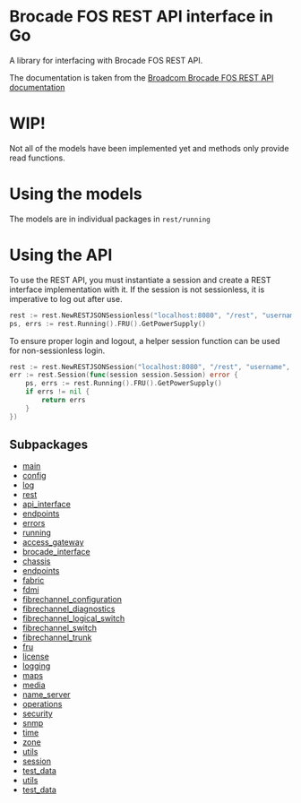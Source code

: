 
# Brocade FOS REST API interface in Go
A library for interfacing with Brocade FOS REST API.

The documentation is taken from the [Broadcom Brocade FOS REST API documentation](https://docs.broadcom.com/doc/FOS-82X-REST-API-RM)

# WIP!

Not all of the models have been implemented yet and methods only provide read functions.

# Using the models

The models are in individual packages in `rest/running`

# Using the API

To use the REST API, you must instantiate a session and create a REST interface implementation with it. If the session is not sessionless, it is imperative to log out after use.

```go
rest := rest.NewRESTJSONSessionless("localhost:8080", "/rest", "username", "password", http.DefaultClient)
ps, errs := rest.Running().FRU().GetPowerSupply()
```

To ensure proper login and logout, a helper session function can be used for non-sessionless login.
```go
rest := rest.NewRESTJSONSession("localhost:8080", "/rest", "username", "password", http.DefaultClient)
err := rest.Session(func(session session.Session) error {
	ps, errs := rest.Running().FRU().GetPowerSupply()
	if errs != nil {
		return errs
	}
})
```


## Subpackages

- [main](/examples/testing)
- [config](/examples/testing/config)
- [log](/examples/testing/log)
- [rest](/rest)
- [api_interface](/rest/api_interface)
- [endpoints](/rest/endpoints)
- [errors](/rest/errors)
- [running](/rest/running)
- [access_gateway](/rest/running/access_gateway)
- [brocade_interface](/rest/running/brocade_interface)
- [chassis](/rest/running/chassis)
- [endpoints](/rest/running/endpoints)
- [fabric](/rest/running/fabric)
- [fdmi](/rest/running/fdmi)
- [fibrechannel_configuration](/rest/running/fibrechannel_configuration)
- [fibrechannel_diagnostics](/rest/running/fibrechannel_diagnostics)
- [fibrechannel_logical_switch](/rest/running/fibrechannel_logical_switch)
- [fibrechannel_switch](/rest/running/fibrechannel_switch)
- [fibrechannel_trunk](/rest/running/fibrechannel_trunk)
- [fru](/rest/running/fru)
- [license](/rest/running/license)
- [logging](/rest/running/logging)
- [maps](/rest/running/maps)
- [media](/rest/running/media)
- [name_server](/rest/running/name_server)
- [operations](/rest/running/operations)
- [security](/rest/running/security)
- [snmp](/rest/running/snmp)
- [time](/rest/running/time)
- [zone](/rest/running/zone)
- [utils](/rest/utils)
- [session](/session)
- [test_data](/session/test_data)
- [utils](/utils)
- [test_data](/utils/test_data)

